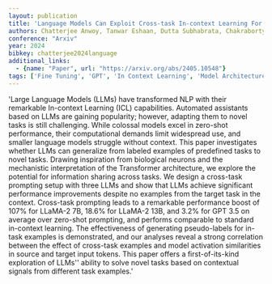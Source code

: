 ```yaml
---
layout: publication
title: 'Language Models Can Exploit Cross-task In-context Learning For Data-scarce Novel Tasks'
authors: Chatterjee Anwoy, Tanwar Eshaan, Dutta Subhabrata, Chakraborty Tanmoy
conference: "Arxiv"
year: 2024
bibkey: chatterjee2024language
additional_links:
  - {name: "Paper", url: "https://arxiv.org/abs/2405.10548"}
tags: ['Fine Tuning', 'GPT', 'In Context Learning', 'Model Architecture', 'Pretraining Methods', 'Prompting', 'RAG', 'Transformer']
---
```

'Large Language Models (LLMs) have transformed NLP with their remarkable In-context Learning (ICL) capabilities. Automated assistants based on LLMs are gaining popularity; however, adapting them to novel tasks is still challenging. While colossal models excel in zero-shot performance, their computational demands limit widespread use, and smaller language models struggle without context. This paper investigates whether LLMs can generalize from labeled examples of predefined tasks to novel tasks. Drawing inspiration from biological neurons and the mechanistic interpretation of the Transformer architecture, we explore the potential for information sharing across tasks. We design a cross-task prompting setup with three LLMs and show that LLMs achieve significant performance improvements despite no examples from the target task in the context. Cross-task prompting leads to a remarkable performance boost of 107&#37; for LLaMA-2 7B, 18.6&#37; for LLaMA-2 13B, and 3.2&#37; for GPT 3.5 on average over zero-shot prompting, and performs comparable to standard in-context learning. The effectiveness of generating pseudo-labels for in-task examples is demonstrated, and our analyses reveal a strong correlation between the effect of cross-task examples and model activation similarities in source and target input tokens. This paper offers a first-of-its-kind exploration of LLMs'' ability to solve novel tasks based on contextual signals from different task examples.'
